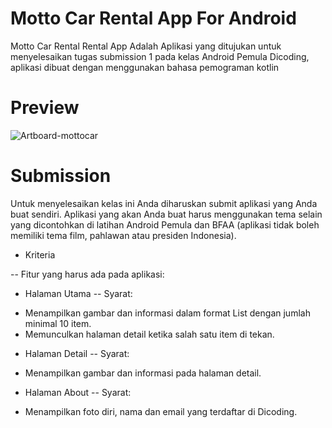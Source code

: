 # Motto Car Rental App For Android
Motto Car Rental Rental App
Adalah Aplikasi yang ditujukan untuk menyelesaikan tugas submission 1 pada kelas Android Pemula Dicoding, aplikasi dibuat dengan menggunakan bahasa pemograman kotlin

# Preview
![Artboard-mottocar](https://user-images.githubusercontent.com/50509675/83852983-ce596f00-a73e-11ea-8f7c-7a6226f947b3.png)

# Submission
Untuk menyelesaikan kelas ini Anda diharuskan submit aplikasi yang Anda buat sendiri. Aplikasi yang akan Anda buat harus menggunakan tema selain yang dicontohkan di latihan Android Pemula dan BFAA (aplikasi tidak boleh memiliki tema film, pahlawan atau presiden Indonesia).

- Kriteria

-- Fitur yang harus ada pada aplikasi:

- Halaman Utama
-- Syarat:
* Menampilkan gambar dan informasi dalam format List dengan jumlah minimal 10 item.
* Memunculkan halaman detail ketika salah satu item di tekan.

- Halaman Detail
-- Syarat:
* Menampilkan gambar dan informasi pada halaman detail.

- Halaman About
-- Syarat:
* Menampilkan foto diri, nama dan email yang terdaftar di Dicoding.


